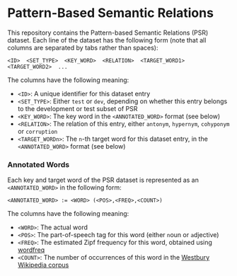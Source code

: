# Pattern-Based Semantic Relations

This repository contains the Pattern-based Semantic Relations (PSR) dataset. Each line of the dataset has the following form (note that all columns are separated by tabs rather than spaces):

    <ID>  <SET_TYPE>  <KEY_WORD>  <RELATION>  <TARGET_WORD1>  <TARGET_WORD2>  ...
    
The columns have the following meaning:

- `<ID>`: A unique identifier for this dataset entry
- `<SET_TYPE>`: Either `test` or `dev`, depending on whether this entry belongs to the development or test subset of PSR
- `<KEY_WORD>`: The key word in the `<ANNOTATED_WORD>` format (see below)
- `<RELATION>`: The relation of this entry, either `antonym`, `hypernym`, `cohyponym` or `corruption`
- `<TARGET_WORDn>`: The `n`-th target word for this dataset entry, in the `<ANNOTATED_WORD>` format (see below)

### Annotated Words

Each key and target word of the PSR dataset is represented as an `<ANNOTATED_WORD>` in the following form:

    <ANNOTATED_WORD> := <WORD> (<POS>,<FREQ>,<COUNT>)
    
The columns have the following meaning:

- `<WORD>`: The actual word
- `<POS>`: The part-of-speech tag for this word (either `n`oun or `a`djective)
- `<FREQ>`: The estimated Zipf frequency for this word, obtained using [wordfreq](https://pypi.org/project/wordfreq/)
- `<COUNT>`: The number of occurrences of this word in the [Westbury Wikipedia corpus](http://www.psych.ualberta.ca/~westburylab/downloads/westburylab.wikicorp.download.html)
